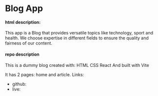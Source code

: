 # Blog App

#### html description:

This app is a Blog that provides versatile topics like technology, sport and health.
We choose expertise in different fields to ensure the quality and fairness of our content.

#### repo description

This is a dummy blog created with:
HTML
CSS
React
And built with Vite

It has 2 pages: home and article.
Links:

- github:
- live:
